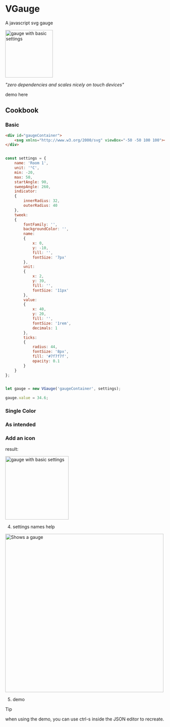 # VGauge

A javascript svg gauge

<picture>
  <source media="(prefers-color-scheme: dark)" srcset="images/basic_dark.svg">
  <source media="(prefers-color-scheme: light)" srcset="images/basic_light.svg">
  <img alt="gauge with basic settings" height="150">  
</picture>

_"zero dependencies and scales nicely on touch devices"_

demo here

## Cookbook

### Basic

```html
<div id="gaugeContainer">
    <svg xmlns="http://www.w3.org/2000/svg" viewBox="-50 -50 100 100"></svg>
</div>
```
```javascript

const settings = {
    name: 'Room 1',
    unit: '°C',
    min: -20,
    max: 50,
    startAngle: 90,
    sweepAngle: 260,
    indicator:
    {
        innerRadius: 32,
        outerRadius: 40
    },
    tweek:
    {
        fontFamily: '',
        backgroundColor: '',
        name:
        {
            x: 0,
            y: -10,
            fill: '',
            fontSize: '7px'
        },
        unit:
        {
            x: 2,
            y: 39,
            fill: '',
            fontSize: '11px'
        },
        value:
        {
            x: 40,
            y: 20,
            fill: '',
            fontSize: '1rem',
            decimals: 1
        },
        ticks:
        {
            radius: 44,
            fontSize: '8px',
            fill: '#7f7f7f',
            opacity: 0.1
        }
    }
};
```
```javascript

let gauge = new VGauge('gaugeContainer', settings);

gauge.value = 34.6;

```
### Single Color



### As intended


### Add an icon





result:

<picture>
  <source media="(prefers-color-scheme: dark)" srcset="images/basic_dark.svg">
  <source media="(prefers-color-scheme: light)" srcset="images/basic_light.svg">
  <img alt="gauge with basic settings" height="200">  
</picture>



4. settings names help

<picture>
  <source media="(prefers-color-scheme: dark)" srcset="images/names_dark.svg">
  <source media="(prefers-color-scheme: light)" srcset="images/gauge2_cc_black.svg">
  <img alt="Shows a gauge" width="500">  
</picture>

5. demo

> [!TIP]
> when using the demo, you can use ctrl-s inside the JSON editor to recreate.
   
